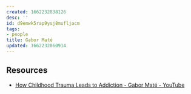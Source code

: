 ```yaml
---
created: 1662232838126
desc: ''
id: d9emwk5rap9ysj8mufljacm
tags:
- people
title: Gabor Maté
updated: 1662232860914
---
```

   
## Resources   
   
   
- [How Childhood Trauma Leads to Addiction - Gabor Maté - YouTube](https://www.youtube.com/watch?v=BVg2bfqblGI)